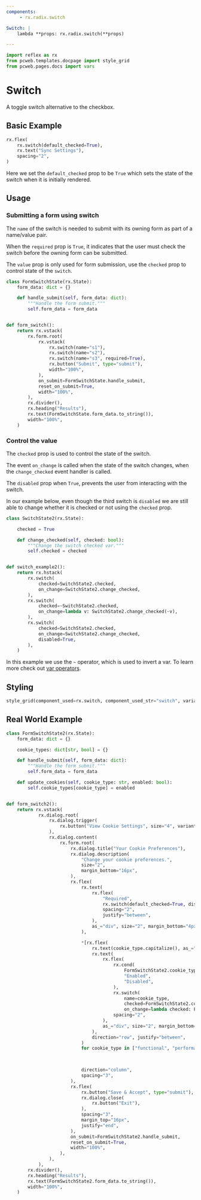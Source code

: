 ```yaml
---
components:
     - rx.radix.switch

Switch: |
    lambda **props: rx.radix.switch(**props)

---
```


```python exec
import reflex as rx
from pcweb.templates.docpage import style_grid
from pcweb.pages.docs import vars
```

# Switch

A toggle switch alternative to the checkbox.

## Basic Example

```python demo
rx.flex(
    rx.switch(default_checked=True),
    rx.text("Sync Settings"),
    spacing="2",
)
```

Here we set the `default_checked` prop to be `True` which sets the state of the switch when it is initially rendered.

## Usage

### Submitting a form using switch

The `name` of the switch is needed to submit with its owning form as part of a name/value pair.

When the `required` prop is `True`, it indicates that the user must check the switch before the owning form can be submitted.

The `value` prop is only used for form submission, use the `checked` prop to control state of the `switch`.

```python demo exec
class FormSwitchState(rx.State):
    form_data: dict = {}

    def handle_submit(self, form_data: dict):
        """Handle the form submit."""
        self.form_data = form_data


def form_switch():
    return rx.vstack(
        rx.form.root(
            rx.vstack(
                rx.switch(name="s1"),
                rx.switch(name="s2"),
                rx.switch(name="s3", required=True),
                rx.button("Submit", type="submit"),
                width="100%",
            ),
            on_submit=FormSwitchState.handle_submit,
            reset_on_submit=True,
            width="100%",
        ),
        rx.divider(),
        rx.heading("Results"),
        rx.text(FormSwitchState.form_data.to_string()),
        width="100%",
    )
```

### Control the value

The `checked` prop is used to control the state of the switch.

The event `on_change` is called when the state of the switch changes, when the `change_checked` event handler is called.

The `disabled` prop when `True`, prevents the user from interacting with the switch.

In our example below, even though the third switch is `disabled` we are still able to change whether it is checked or not using the `checked` prop.

```python demo exec
class SwitchState2(rx.State):

    checked = True

    def change_checked(self, checked: bool):
        """Change the switch checked var."""
        self.checked = checked


def switch_example2():
    return rx.hstack(
        rx.switch(
            checked=SwitchState2.checked,
            on_change=SwitchState2.change_checked,
        ),
        rx.switch(
            checked=~SwitchState2.checked,
            on_change=lambda v: SwitchState2.change_checked(~v),
        ),
        rx.switch(
            checked=SwitchState2.checked,
            on_change=SwitchState2.change_checked,
            disabled=True,
        ),
    )
```

In this example we use the `~` operator, which is used to invert a var. To learn more check out [var operators]({vars.var_operations.path}).

## Styling

```python eval
style_grid(component_used=rx.switch, component_used_str="switch", variants=["classic", "surface", "soft"], disabled=True, default_checked=True)
```

## Real World Example

```python demo exec
class FormSwitchState2(rx.State):
    form_data: dict = {}

    cookie_types: dict[str, bool] = {}

    def handle_submit(self, form_data: dict):
        """Handle the form submit."""
        self.form_data = form_data

    def update_cookies(self, cookie_type: str, enabled: bool):
        self.cookie_types[cookie_type] = enabled


def form_switch2():
    return rx.vstack(
            rx.dialog.root(
                rx.dialog.trigger(
                    rx.button("View Cookie Settings", size="4", variant="outline")
                ),
                rx.dialog.content(
                    rx.form.root(
                        rx.dialog.title("Your Cookie Preferences"),
                        rx.dialog.description(
                            "Change your cookie preferences.",
                            size="2",
                            margin_bottom="16px",
                        ),
                        rx.flex(
                            rx.text(
                                rx.flex(
                                    "Required",
                                    rx.switch(default_checked=True, disabled=True, name="required"),
                                    spacing="2",
                                    justify="between",
                                ),
                                as_="div", size="2", margin_bottom="4px", weight="bold",
                            ),

                            *[rx.flex(
                                rx.text(cookie_type.capitalize(), as_="div", size="2", margin_bottom="4px", weight="bold"),
                                rx.text(
                                    rx.flex(
                                        rx.cond(
                                            FormSwitchState2.cookie_types[cookie_type],
                                            "Enabled",
                                            "Disabled",
                                        ),
                                        rx.switch(
                                            name=cookie_type, 
                                            checked=FormSwitchState2.cookie_types[cookie_type], 
                                            on_change=lambda checked: FormSwitchState2.update_cookies(cookie_type, checked)),
                                        spacing="2",
                                    ),
                                    as_="div", size="2", margin_bottom="4px", weight="bold",
                                ),
                                direction="row", justify="between",
                            )
                            for cookie_type in ["functional", "performance", "analytics", "advertisement", "others"]],


                            
                            direction="column",
                            spacing="3",
                        ),
                        rx.flex(
                            rx.button("Save & Accept", type="submit"),
                            rx.dialog.close(
                                rx.button("Exit"),
                            ),
                            spacing="3",
                            margin_top="16px",
                            justify="end",
                        ),
                        on_submit=FormSwitchState2.handle_submit,
                        reset_on_submit=True,
                        width="100%",
                    ),
                ),
            ),
        rx.divider(),
        rx.heading("Results"),
        rx.text(FormSwitchState2.form_data.to_string()),
        width="100%",
    )
```
